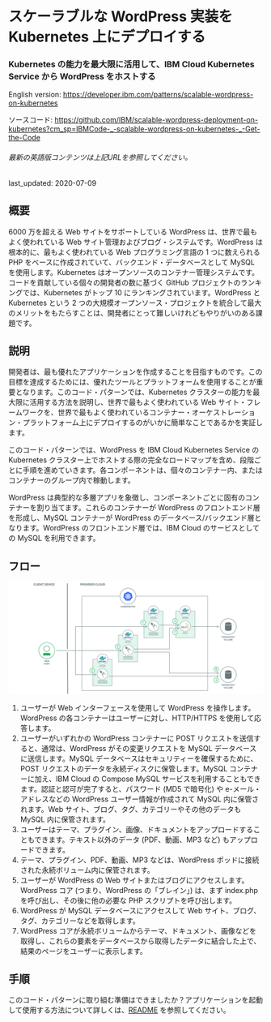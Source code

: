 # スケーラブルな WordPress 実装を Kubernetes 上にデプロイする

### Kubernetes の能力を最大限に活用して、IBM Cloud Kubernetes Service から WordPress をホストする

English version: https://developer.ibm.com/patterns/scalable-wordpress-on-kubernetes
  
ソースコード: https://github.com/IBM/scalable-wordpress-deployment-on-kubernetes?cm_sp=IBMCode-_-scalable-wordpress-on-kubernetes-_-Get-the-Code

###### 最新の英語版コンテンツは上記URLを参照してください。
last_updated: 2020-07-09

 
## 概要

6000 万を超える Web サイトをサポートしている WordPress は、世界で最もよく使われている Web サイト管理およびブログ・システムです。WordPress は根本的に、最もよく使われている Web プログラミング言語の 1 つに数えられる PHP をベースに作成されていて、バックエンド・データベースとして MySQL を使用します。Kubernetes はオープンソースのコンテナー管理システムです。コードを貢献している個々の開発者の数に基づく GitHub プロジェクトのランキングでは、Kubernetes がトップ 10 にランキングされています。WordPress と Kubernetes という 2 つの大規模オープンソース・プロジェクトを統合して最大のメリットをもたらすことは、開発者にとって難しいけれどもやりがいのある課題です。

## 説明

開発者は、最も優れたアプリケーションを作成することを目指すものです。この目標を達成するためには、優れたツールとプラットフォームを使用することが重要となります。このコード・パターンでは、Kubernetes クラスターの能力を最大限に活用する方法を説明し、世界で最もよく使われている Web サイト・フレームワークを、世界で最もよく使われているコンテナー・オーケストレーション・プラットフォーム上にデプロイするのがいかに簡単なことであるかを実証します。

このコード・パターンでは、WordPress を IBM Cloud Kubernetes Service の Kubernetes クラスター上でホストする際の完全なロードマップを含め、段階ごとに手順を進めていきます。各コンポーネントは、個々のコンテナー内、またはコンテナーのグループ内で稼動します。

WordPress は典型的な多層アプリを象徴し、コンポーネントごとに固有のコンテナーを割り当てます。これらのコンテナーが WordPress のフロントエンド層を形成し、MySQL コンテナーが WordPress のデータベース/バックエンド層となります。WordPress のフロントエンド層では、IBM Cloud のサービスとしての MySQL を利用できます。

## フロー

![Wordpress と Kubernetes の統合例](./images/arch-wordpress-kube.jpg)

1. ユーザーが Web インターフェースを使用して WordPress を操作します。WordPress の各コンテナーはユーザーに対し、HTTP/HTTPS を使用して応答します。
2. ユーザーがいずれかの WordPress コンテナーに POST リクエストを送信すると、通常は、WordPress がその変更リクエストを MySQL データベースに送信します。MySQL データベースはセキュリティーを確保するために、POST リクエストのデータを永続ディスクに保管します。MySQL コンテナーに加え、IBM Cloud の Compose MySQL サービスを利用することもできます。認証と認可が完了すると、パスワード (MD5 で暗号化) や e-メール・アドレスなどの WordPress ユーザー情報が作成されて MySQL 内に保管されます。Web サイト、ブログ、タグ、カテゴリーやその他のデータも MySQL 内に保管されます。
3. ユーザーはテーマ、プラグイン、画像、ドキュメントをアップロードすることもできます。テキスト以外のデータ (PDF、動画、MP3 など) もアップロードできます。
4. テーマ、プラグイン、PDF、動画、MP3 などは、WordPress ポッドに接続された永続ボリューム内に保管されます。
5. ユーザーが WordPress の Web サイトまたはブログにアクセスします。WordPress コア (つまり、WordPress の「ブレイン」) は、まず index.php を呼び出し、その後に他の必要な PHP スクリプトを呼び出します。
6. WordPress が MySQL データベースにアクセスして Web サイト、ブログ、タグ、カテゴリーなどを取得します。
7. WordPress コアが永続ボリュームからテーマ、ドキュメント、画像などを取得し、これらの要素をデータベースから取得したデータに結合した上で、結果のページをユーザーに表示します。

## 手順

このコード・パターンに取り組む準備はできましたか？アプリケーションを起動して使用する方法について詳しくは、[README](https://github.com/IBM/Scalable-WordPress-deployment-on-Kubernetes/blob/master/README.md) を参照してください。
